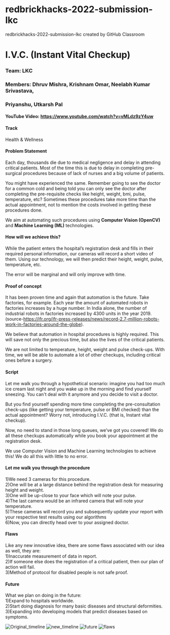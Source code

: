 # redbrickhacks-2022-submission-lkc
redbrickhacks-2022-submission-lkc created by GitHub Classroom

# I.V.C. (Instant Vital Checkup)

### Team: LKC
### Members: Dhruv Mishra, Krishnam Omar, Neelabh Kumar Srivastava,
### Priyanshu, Utkarsh Pal
 
#### YouTube Video: https://www.youtube.com/watch?v=vMLdz9zY4uw
 
 
#### Track
Health & Wellness

#### Problem Statement
Each day, thousands die due to medical negligence and delay in attending critical patients. Most of the time this is due to delay in completing pre-surgical procedures because of lack of nurses and a big volume of patients. 

You might have experienced the same. Remember going to see the doctor for a common cold and being told you can only see the doctor after completing the pre-requisite checks like height, weight, bmi, pulse, temperature, etc? Sometimes these procedures take more time than the actual appointment, not to mention the costs involved in getting these procedures done.

We aim at automating such procedures using **Computer Vision (OpenCV)** and **Machine Learning (ML)** technologies.	

#### How will we achieve this?
While the patient enters the hospital’s registration desk and fills in their required personal information, our cameras will record a short video of them. Using our technology, we will then predict their height, weight, pulse, temperature, etc. 

The error will be marginal and will only improve with time.

#### Proof of concept
It has been proven time and again that automation is the future. Take factories, for example. Each year the amount of automated robots in factories increases by a huge number. In India alone, the number of industrial robots in factories increased by 4300 units in the year 2019. (source-https://ifr.org/ifr-press-releases/news/record-2.7-million-robots-work-in-factories-around-the-globe).

We believe that automation in hospital procedures is highly required. This will save not only the precious time, but also the lives of the critical patients. 

We are not limited to temperature, height, weight and pulse check-ups. With time, we will be able to automate a lot of other checkups, including critical ones before a surgery.

#### Script
Let me walk you through a hypothetical scenario: imagine you had too much ice cream last night and you wake up in the morning and find yourself sneezing. You can't deal with it anymore and you decide to visit a doctor.

But you find yourself spending more time completing the pre-consultation check-ups (like getting your temperature, pulse or BMI checked) than the actual appointment? Worry not, introducing I.V.C. (that is, Instant vital checkup). 

Now, no need to stand in those long queues, we’ve got you covered! We do all these checkups automatically while you book your appointment at the registration desk. 

We use Computer Vision and Machine Learning technologies to achieve this! We do all this with little to no error.

#### Let me walk you through the procedure
1)We need 3 cameras for this procedure. <br />
2)One will be at a large distance behind the registration desk for measuring height and weight. <br />
3)One will be up-close to your face which will note your pulse. <br />
4)The last camera would be an infrared camera that will note your temperature. <br />
5)These cameras will record you and subsequently update your report with your respective test results using our algorithms <br />
6)Now, you can directly head over to your assigned doctor. <br />

#### Flaws
Like any new innovative idea, there are some flaws associated with our idea as well, they are: <br />
1)Inaccurate measurement of data in report. <br />
2)If someone else does the registration of a critical patient, then our plan of action will fail. <br />
3)Method of protocol for disabled people is not safe proof. <br />

#### Future
What we plan on doing in the future: <br />
1)Expand to hospitals worldwide. <br />
2)Start doing diagnosis for many basic diseases and structural deformities. <br />
3)Expanding into developing models that predict diseases based on symptoms. <br />

![Original_timeline](https://github.com/nksrivastavaa/Instant-Vital-Checkup-IVC-/blob/main/Canva_Images/5.png)
![new_timeline](https://github.com/nksrivastavaa/Instant-Vital-Checkup-IVC-/blob/main/Canva_Images/7.png)
![future](https://github.com/nksrivastavaa/Instant-Vital-Checkup-IVC-/blob/main/Canva_Images/8.png)
![flaws](https://github.com/nksrivastavaa/Instant-Vital-Checkup-IVC-/blob/main/Canva_Images/9.png)
